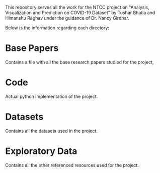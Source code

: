 This repository serves all the work for the NTCC project on "Analysis, Visualization and Prediction on COVID-19 Dataset" by Tushar Bhatia and Himanshu Raghav under the guidance of Dr. Nancy Girdhar.

Below is the information regarding each directory:

<h1>Base Papers</h1>
Contains a file with all the base research papers studied for the project,

<h1>Code</h1>
Actual python implementation of the project.

<h1>Datasets</h1>
Contains all the datasets used in the project.

<h1>Exploratory Data</h1>
Contains all the other referenced resources used for the project.
